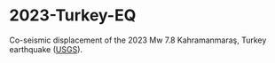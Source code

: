 # 2023-Turkey-EQ

Co-seismic displacement of the 2023 Mw 7.8 Kahramanmaraş, Turkey earthquake ([USGS](https://earthquake.usgs.gov/earthquakes/eventpage/us6000jllz/executive)).
